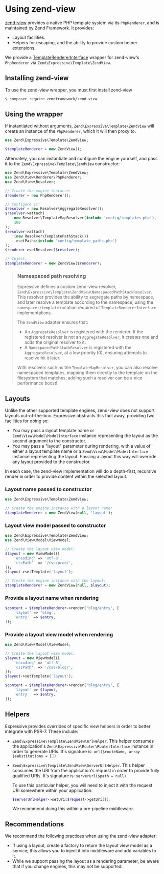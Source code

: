 # Using zend-view

[zend-view](https://github.com/zendframework/zend-view) provides a native PHP
template system via its `PhpRenderer`, and is maintained by Zend Framework. It
provides:

- Layout facilities.
- Helpers for escaping, and the ability to provide custom helper extensions.

We provide a [TemplateRendererInterface](interface.md) wrapper for zend-view's
`PhpRenderer` via `Zend\Expressive\Template\ZendView`.

## Installing zend-view

To use the zend-view wrapper, you must first install zend-view

```bash
$ composer require zendframework/zend-view
```

## Using the wrapper

If instantiated without arguments, `Zend\Expressive\Template\ZendView` will create
an instance of the `PhpRenderer`, which it will then proxy to.

```php
use Zend\Expressive\Template\ZendView;

$templateRenderer = new ZendView();
```

Alternately, you can instantiate and configure the engine yourself, and pass it
to the `Zend\Expressive\Template\ZendView` constructor:

```php
use Zend\Expressive\Template\ZendView;
use Zend\View\Renderer\PhpRenderer;
use Zend\View\Resolver;

// Create the engine instance:
$renderer = new PhpRenderer();

// Configure it:
$resolver = new Resolver\AggregateResolver();
$resolver->attach(
    new Resolver\TemplateMapResolver(include 'config/templates.php'),
    100
);
$resolver->attach(
    (new Resolver\TemplatePathStack())
    ->setPaths(include 'config/template_paths.php')
);
$renderer->setResolver($resolver);

// Inject:
$templateRenderer = new ZendView($renderer);
```

> ### Namespaced path resolving
>
> Expressive defines a custom zend-view resolver,
> `Zend\Expressive\Template\ZendView\NamespacedPathStackResolver`. This resolver
> provides the ability to segregate paths by namespace, and later resolve a
> template according to the namespace, using the `namespace::template` notation
> required of `TemplateRendererInterface` implementations.
>
> The `ZendView` adapter ensures that:
>
> - An `AggregateResolver` is registered with the renderer. If the registered
>   resolver is not an `AggregateResolver`, it creates one and adds the original
>   resolver to it.
> - A `NamespacedPathStackResolver` is registered with the `AggregateResolver`, at
>   a low priority (0), ensuring attempts to resolve hit it later.
> 
> With resolvers such as the `TemplateMapResolver`, you can also resolve
> namespaced templates, mapping them directly to the template on the filesystem
> that matches; adding such a resolver can be a nice performance boost!

## Layouts

Unlike the other supported template engines, zend-view does not support layouts
out-of-the-box. Expressive abstracts this fact away, providing two facilities
for doing so:

- You may pass a layout template name or `Zend\View\Model\ModelInterface`
  instance representing the layout as the second argument to the constructor.
- You may pass a "layout" parameter during rendering, with a value of either a
  layout template name or a `Zend\View\Model\ModelInterface`
  instance representing the layout. Passing a layout this way will override any
  layout provided to the constructor.

In each case, the zend-view implementation will do a depth-first, recursive
render in order to provide content within the selected layout.

### Layout name passed to constructor

```php
use Zend\Expressive\Template\ZendView;

// Create the engine instance with a layout name:
$templateRenderer = new ZendView(null, 'layout');
```

### Layout view model passed to constructor

```php
use Zend\Expressive\Template\ZendView;
use Zend\View\Model\ViewModel;

// Create the layout view model:
$layout = new ViewModel([
    'encoding' => 'utf-8',
    'cssPath'  => '/css/prod/',
]);
$layout->setTemplate('layout');

// Create the engine instance with the layout:
$templateRenderer = new ZendView(null, $layout);
```

### Provide a layout name when rendering

```php
$content = $templateRenderer->render('blog/entry', [
    'layout' => 'blog',
    'entry'  => $entry,
]);
```

### Provide a layout view model when rendering

```php
use Zend\View\Model\ViewModel;

// Create the layout view model:
$layout = new ViewModel([
    'encoding' => 'utf-8',
    'cssPath'  => '/css/blog/',
]);
$layout->setTemplate('layout');

$content = $templateRenderer->render('blog/entry', [
    'layout' => $layout,
    'entry'  => $entry,
]);
```

## Helpers

Expressive provides overrides of specific view helpers in order to better
integrate with PSR-7. These include:

- `Zend\Expressive\Template\ZendView\UrlHelper`. This helper consumes the
  application's `Zend\Expressive\Router\RouterInterface` instance in order
  to generate URIs. It's signature is:
  `url($routeName, array $substitutions = [])`
- `Zend\Expressive\Template\ZendView\ServerUrlHelper`. This helper consumes the
  URI from the application's request in order to provide fully qualified URIs.
  It's signature is: `serverUrl($path = null)`.

  To use this particular helper, you will need to inject it with the request URI
  somewhere within your application:

  ```php
  $serverUrlHelper->setUri($request->getUri());
  ```

  We recommend doing this within a pre-pipeline middleware.

## Recommendations

We recommend the following practices when using the zend-view adapter:

- If using a layout, create a factory to return the layout view model as a
  service; this allows you to inject it into middleware and add variables to it.
- While we support passing the layout as a rendering parameter, be aware that if
  you change engines, this may not be supported.
